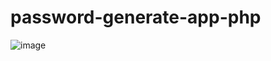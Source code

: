 # password-generate-app-php

![image](https://user-images.githubusercontent.com/78653457/150696583-ad3046a2-f216-4e4f-b2de-f41301b1ff41.png)
